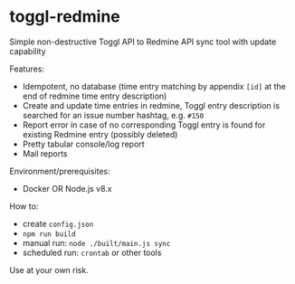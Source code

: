 # toggl-redmine
Simple non-destructive Toggl API to Redmine API sync tool with update capability

Features:
* Idempotent, no database (time entry matching by appendix `[id]` at the end of redmine time entry description) 
* Create and update time entries in redmine, Toggl entry description is searched for an issue number hashtag, e.g. `#150` 
* Report error in case of no corresponding Toggl entry is found for existing Redmine entry (possibly deleted)
* Pretty tabular console/log report
* Mail reports

Environment/prerequisites:
* Docker OR Node.js v8.x

How to:
* create `config.json`
* `npm run build`
* manual run: `node ./built/main.js sync`
* scheduled run: `crontab` or other tools

Use at your own risk.